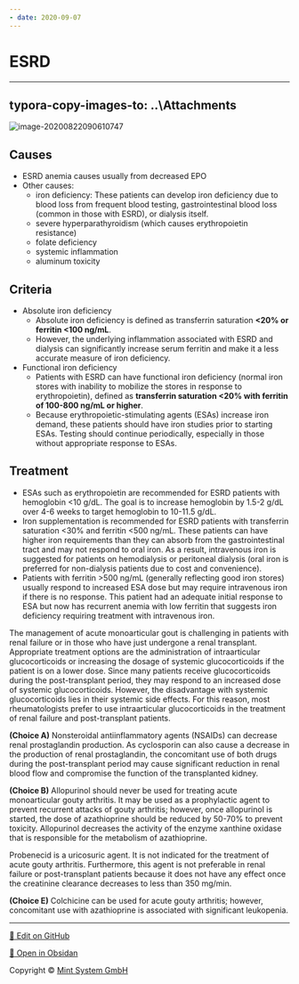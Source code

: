 ```yaml
---
- date: 2020-09-07
---
```


# ESRD
---

## typora-copy-images-to: ..\Attachments

<!-- anemia in ESRD management -->

![image-20200822090610747](https://photos.thisispiggy.com/file/wikiFiles/image-20200822090610747.png)

## Causes

- ESRD anemia causes usually from decreased EPO
- Other causes:
	- iron deficiency: These patients can develop iron deficiency due to blood loss from frequent blood testing, gastrointestinal blood loss (common in those with ESRD), or dialysis itself.
	- severe hyperparathyroidism (which causes erythropoietin resistance)
	- folate deficiency
	- systemic inflammation
	- aluminum toxicity

## Criteria

- Absolute iron deficiency
	- Absolute iron deficiency is defined as transferrin saturation **<20% or ferritin <100 ng/mL**.
	- However, the underlying inflammation associated with ESRD and dialysis can significantly increase serum ferritin and make it a less accurate measure of iron deficiency.
- Functional iron deficiency
	- Patients with ESRD can have functional iron deficiency (normal iron stores with inability to mobilize the stores in response to erythropoietin), defined as **transferrin saturation <20% with ferritin of 100-800 ng/mL or higher**.
	- Because erythropoietic-stimulating agents (ESAs) increase iron demand, these patients should have iron studies prior to starting ESAs.  Testing should continue periodically, especially in those without appropriate response to ESAs.

## Treatment

- ESAs such as erythropoietin are recommended for ESRD patients with hemoglobin <10 g/dL.  The goal is to increase hemoglobin by 1.5-2 g/dL over 4-6 weeks to target hemoglobin to 10-11.5 g/dL.
- Iron supplementation is recommended for ESRD patients with transferrin saturation <30% and ferritin <500 ng/mL.  These patients can have higher iron requirements than they can absorb from the gastrointestinal tract and may not respond to oral iron.  As a result, intravenous iron is suggested for patients on hemodialysis or peritoneal dialysis (oral iron is preferred for non-dialysis patients due to cost and convenience).
- Patients with ferritin >500 ng/mL (generally reflecting good iron stores) usually respond to increased ESA dose but may require intravenous iron if there is no response.  This patient had an adequate initial response to ESA but now has recurrent anemia with low ferritin that suggests iron deficiency requiring treatment with intravenous iron.

<!-- gout in renal failure management -->

The management of acute monoarticular gout is challenging in patients with renal failure or in those who have just undergone a renal transplant.  Appropriate treatment options are the administration of intraarticular glucocorticoids or increasing the dosage of systemic glucocorticoids if the patient is on a lower dose.  Since many patients receive glucocorticoids during the post-transplant period, they may respond to an increased dose of systemic glucocorticoids.  However, the disadvantage with systemic glucocorticoids lies in their systemic side effects.  For this reason, most rheumatologists prefer to use intraarticular glucocorticoids in the treatment of renal failure and post-transplant patients.

**(Choice A)** Nonsteroidal antiinflammatory agents (NSAIDs) can decrease renal prostaglandin production.  As cyclosporin can also cause a decrease in the production of renal prostaglandin, the concomitant use of both drugs during the post-transplant period may cause significant reduction in renal blood flow and compromise the function of the transplanted kidney.

**(Choice B)** Allopurinol should never be used for treating acute monoarticular gouty arthritis.  It may be used as a prophylactic agent to prevent recurrent attacks of gouty arthritis; however, once allopurinol is started, the dose of azathioprine should be reduced by 50-70% to prevent toxicity.  Allopurinol decreases the activity of the enzyme xanthine oxidase that is responsible for the metabolism of azathioprine.

Probenecid is a uricosuric agent.  It is not indicated for the treatment of acute gouty arthritis.  Furthermore, this agent is not preferable in renal failure or post-transplant patients because it does not have any effect once the creatinine clearance decreases to less than 350 mg/min.

**(Choice E)** Colchicine can be used for acute gouty arthritis; however, concomitant use with azathioprine is associated with significant leukopenia.


<hr>

[📝 Edit on GitHub](https://github.com/Mint-System/Knowledge/blob/master/ESRD.md)

[📂 Open in Obsidan](obsidian://open?vault=Knowledge%20Mint%20System&file=ESRD.md ':target=_self')

<footer>Copyright © <a href="https://www.mint-system.ch/">Mint System GmbH</a></footer>